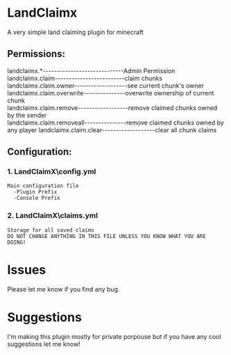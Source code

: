 # LandClaimx
A very simple land claiming plugin for minecraft

## Permissions:  
landclaimx.*-----------------------------Admin Permission  
landclaimx.claim-------------------------claim chunks  
landclaimx.claim.owner-------------------see current chunk's owner  
landclaimx.claim.overwrite---------------overwrite ownership of current chunk  
landclaimx.claim.remove------------------remove claimed chunks owned by the sender  
landclaimx.claim.removeall---------------remove claimed chunks owned by any player
landclaimx.claim.clear-------------------clear all chunk claims

## Configuration:

### 1. LandClaimX\config.yml
    Main configuration file
      -Plugin Prefix
      -Console Prefix

### 2. LandClaimX\claims.yml
    Storage for all saved claims
    DO NOT CHANGE ANYTHING IN THIS FILE UNLESS YOU KNOW WHAT YOU ARE DOING!
    
    
   

# Issues

Please let me know if you find any bug.

# Suggestions

I'm making this plugin mostly for private porpouse but if you have any cool suggestions let me know!
